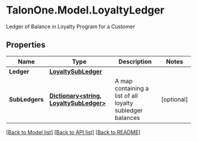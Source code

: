# TalonOne.Model.LoyaltyLedger
Ledger of Balance in Loyalty Program for a Customer
## Properties

Name | Type | Description | Notes
------------ | ------------- | ------------- | -------------
**Ledger** | [**LoyaltySubLedger**](LoyaltySubLedger.md) |  | 
**SubLedgers** | [**Dictionary&lt;string, LoyaltySubLedger&gt;**](LoyaltySubLedger.md) | A map containing a list of all loyalty subledger balances | [optional] 

[[Back to Model list]](../README.md#documentation-for-models) [[Back to API list]](../README.md#documentation-for-api-endpoints) [[Back to README]](../README.md)


